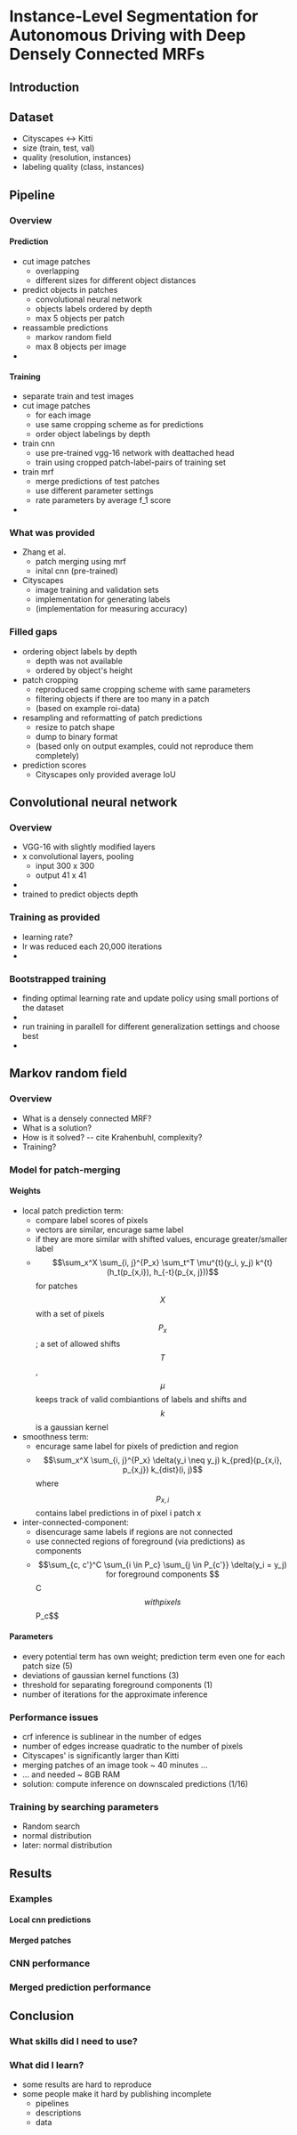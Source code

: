 # Instance-Level Segmentation for Autonomous Driving with Deep Densely Connected MRFs


## Introduction


## Dataset
- Cityscapes <-> Kitti
- size (train, test, val)
- quality (resolution, instances)
- labeling quality (class, instances)


## Pipeline

### Overview
#### Prediction
- cut image patches
    - overlapping
    - different sizes for different object distances
- predict objects in patches
    - convolutional neural network
    - objects labels ordered by depth
    - max 5 objects per patch
- reassamble predictions
    - markov random field
    - max 8 objects per image
- <!-- IMAGE -->

#### Training
- separate train and test images
- cut image patches
    - for each image
    - use same cropping scheme as for predictions
    - order object labelings by depth
- train cnn
    - use pre-trained vgg-16 network with deattached head
    - train using cropped patch-label-pairs of training set
- train mrf
    - merge predictions of test patches
    - use different parameter settings
    - rate parameters by average f_1 score
- <!-- IMAGE -->

### What was provided
- Zhang et al.
    - patch merging using mrf
    - inital cnn (pre-trained)
- Cityscapes
    - image training and validation sets
    - implementation for generating labels
    - (implementation for measuring accuracy)

### Filled gaps
- ordering object labels by depth
    - depth was not available
    - ordered by object's height
- patch cropping
    - reproduced same cropping scheme with same parameters
    - filtering objects if there are too many in a patch
    - (based on example roi-data)
- resampling and reformatting of patch predictions
    - resize to patch shape
    - dump to binary format
    - (based only on output examples, could not reproduce them completely)
- prediction scores
    - Cityscapes only provided average IoU

## Convolutional neural network

### Overview
- VGG-16 with slightly modified layers
- x convolutional layers, pooling
    - input 300 x 300
    - output 41 x 41
- <!-- IMAGE -->
- trained to predict objects depth

### Training as provided
- learning rate?
- lr was reduced each 20,000 iterations
- <!-- IMAGE -->

### Bootstrapped training
- finding optimal learning rate and update policy using small portions of the dataset
- <!-- IMAGES -->
- run training in parallell for different generalization settings and choose best
- <!-- IMAGES -->

## Markov random field

### Overview
- What is a densely connected MRF?
- What is a solution?
- How is it solved? -- cite Krahenbuhl, complexity?
- Training?

### Model for patch-merging
#### Weights
- local patch prediction term:
    - compare label scores of pixels
    - vectors are similar, encurage same label
    - if they are more similar with shifted values, encurage greater/smaller label
    - $$\sum_x^X \sum_{i, j}^{P_x} \sum_t^T \mu^{t}(y_i, y_j) k^{t}(h_t(p_{x,i}), h_{-t}(p_{x, j}))$$
      for patches $$X$$ with a set of pixels $$P_x$$; a set of allowed shifts $$T$$,
      $$\mu$$ keeps track of valid combiantions of labels and shifts and $$k$$ is a gaussian kernel
- smoothness term:
    - encurage same label for pixels of prediction and region
    - $$\sum_x^X \sum_{i, j}^{P_x} \delta(y_i \neq y_j) k_{pred}(p_{x,i}, p_{x,j}) k_{dist}(i, j)$$
      where $$p_{x,i}$$ contains label predictions in of pixel i patch x
- inter-connected-component:
    - disencurage same labels if regions are not connected
    - use connected regions of foreground (via predictions) as components
    - $$\sum_{c, c'}^C \sum_{i \in P_c} \sum_{j \in P_{c'}} \delta(y_i = y_j)
      for foreground components $$C$$ with pixels $$P_c$$

#### Parameters
- every potential term has own weight; prediction term even one for each patch size (5)
- deviations of gaussian kernel functions (3)
- threshold for separating foreground components (1)
- number of iterations for the approximate inference

### Performance issues
- crf inference is sublinear in the number of edges
- number of edges increase quadratic to the number of pixels
- Cityscapes' is significantly larger than Kitti
- merging patches of an image took ~ 40 minutes ...
- ... and needed ~ 8GB RAM
- solution: compute inference on downscaled predictions (1/16)

### Training by searching parameters
- Random search
- normal distribution
- later: normal distribution

## Results

### Examples
#### Local cnn predictions
#### Merged patches

### CNN performance

### Merged prediction performance


## Conclusion

### What skills did I need to use?

### What did I learn?
- some results are hard to reproduce
- some people make it hard by publishing incomplete
    - pipelines
    - descriptions
    - data